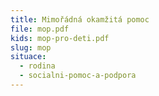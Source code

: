 ```yaml
---
title: Mimořádná okamžitá pomoc
file: mop.pdf
kids: mop-pro-deti.pdf
slug: mop
situace:
  - rodina
  - socialni-pomoc-a-podpora
---
```

